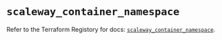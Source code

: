 # `scaleway_container_namespace`

Refer to the Terraform Registory for docs: [`scaleway_container_namespace`](https://registry.terraform.io/providers/scaleway/scaleway/2.28.0/docs/resources/container_namespace).
